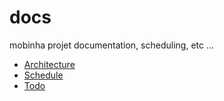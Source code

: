 # docs

mobinha projet documentation, scheduling, etc ... 

* [ Architecture ](architecture.md)
* [ Schedule ](schedule.md)
* [ Todo ](todo.md)

